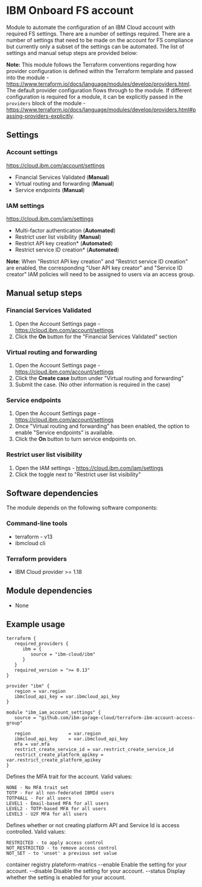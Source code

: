 # IBM Onboard FS account

Module to automate the configuration of an IBM Cloud account with required FS settings. There are a number of settings required. There are a number of settings that need to be made on the account for FS compliance but currently only a subset of the settings can be automated. The list of settings and manual setup steps are provided below:

**Note:** This module follows the Terraform conventions regarding how provider configuration is defined within the Terraform template and passed into the module - https://www.terraform.io/docs/language/modules/develop/providers.html. The default provider configuration flows through to the module. If different configuration is required for a module, it can be explicitly passed in the `providers` block of the module - https://www.terraform.io/docs/language/modules/develop/providers.html#passing-providers-explicitly.

## Settings

### Account settings

https://cloud.ibm.com/account/settings

- Financial Services Validated (**Manual**)
- Virtual routing and forwarding (**Manual**)
- Service endpoints (**Manual**)

### IAM settings

https://cloud.ibm.com/iam/settings

- Multi-factor authentication (**Automated**)
- Restrict user list visibility (**Manual**)
- Restrict API key creation* (**Automated**)
- Restrict service ID creation* (**Automated**)

**Note**: When "Restrict API key creation" and "Restrict service ID creation" are enabled, the corresponding "User API key creator" and "Service ID creator" IAM policies will need to be assigned to users via an access group.

## Manual setup steps

### Financial Services Validated

1. Open the Account Settings page - https://cloud.ibm.com/account/settings
2. Click the **On** button for the "Financial Services Validated" section

### Virtual routing and forwarding

1. Open the Account Settings page - https://cloud.ibm.com/account/settings
2. Click the **Create case** button under "Virtual routing and forwarding"
3. Submit the case. (No other information is required in the case)

### Service endpoints

1. Open the Account Settings page - https://cloud.ibm.com/account/settings
2. Once "Virtual routing and forwarding" has been enabled, the option to enable "Service endpoints" is available.
3. Click the **On** button to turn service endpoints on.

### Restrict user list visibility

1. Open the IAM settings - https://cloud.ibm.com/iam/settings
2. Click the toggle next to "Restrict user list visibility"

## Software dependencies

The module depends on the following software components:

### Command-line tools

- terraform - v13
- ibmcloud cli

### Terraform providers

- IBM Cloud provider >= 1.18

## Module dependencies

- None

## Example usage

```hcl-terraform
terraform {
   required_providers {
      ibm = {
         source = "ibm-cloud/ibm"
      }
   }
   required_version = ">= 0.13"
}

provider "ibm" {
   region = var.region
   ibmcloud_api_key = var.ibmcloud_api_key
}

module "ibm_iam_account_settings" {
   source = "github.com/ibm-garage-cloud/terraform-ibm-account-access-group"
   
   region              = var.region
   ibmcloud_api_key    = var.ibmcloud_api_key
   mfa = var.mfa
   restrict_create_service_id = var.restrict_create_service_id
   restrict_create_platform_apikey = var.restrict_create_platform_apikey
}
```

Defines the MFA trait for the account. Valid values:

    NONE - No MFA trait set
    TOTP - For all non-federated IBMId users
    TOTP4ALL - For all users
    LEVEL1 - Email-based MFA for all users
    LEVEL2 - TOTP-based MFA for all users
    LEVEL3 - U2F MFA for all users



Defines whether or not creating platform API and Service Id is access controlled. Valid values:

    RESTRICTED - to apply access control
    NOT_RESTRICTED - to remove access control
    NOT_SET - to 'unset' a previous set value


container registry plateform-matrics
   --enable   Enable the setting for your account.
   --disable  Disable the setting for your account.
   --status   Display whether the setting is enabled for your account.

